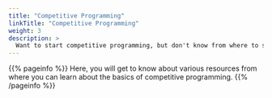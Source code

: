```yaml
---
title: "Competitive Programming"
linkTitle: "Competitive Programming"
weight: 3
description: >
  Want to start competitive programming, but don't know from where to start? Don't worry, we have something for you.
---
```


{{% pageinfo %}}
Here, you will get to know about various resources from where you can learn about the basics of competitive programming.
{{% /pageinfo %}}